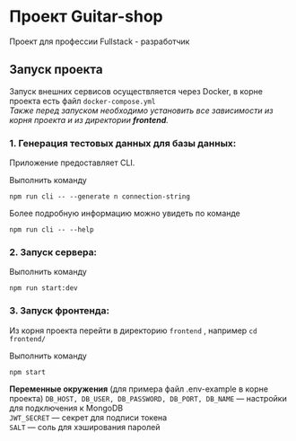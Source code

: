 # Проект Guitar-shop

Проект для профессии Fullstack - разработчик


## Запуск проекта
Запуск внешних сервисов осуществляется через Docker, в корне проекта есть файл `docker-compose.yml`  
_Также перед запуском необходимо установить все зависимости из корня проекта и из директории **frontend**._

### 1. Генерация тестовых данных для базы данных:
Приложение предоставляет CLI.

Выполнить команду 
```
npm run cli -- --generate n connection-string
```

Более подробную информацию можно увидеть по команде 
```
npm run cli -- --help
```

### 2. Запуск сервера:

Выполнить команду 
```
npm run start:dev
```

### 3. Запуск фронтенда:

Из корня проекта перейти в директорию `frontend` , например `cd frontend/`

Выполнить команду 
```
npm start
```

**Переменные окружения** (для примера файл .env-example в корне проекта)
`DB_HOST, DB_USER, DB_PASSWORD, DB_PORT, DB_NAME` — настройки для подключения к MongoDB  
`JWT_SECRET` — секрет для подписи токена  
`SALT` — соль для хэширования паролей  
